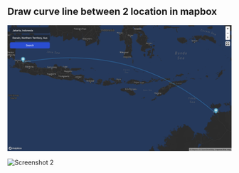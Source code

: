 ## Draw curve line between 2 location in mapbox

![Screenshot 1](./ss-1.png)

![Screenshot 2](./ss-2.png)
